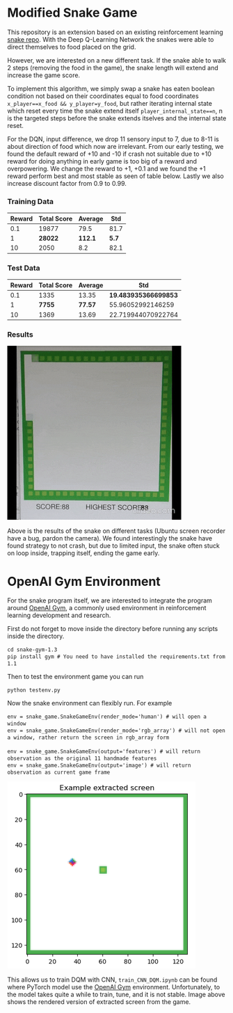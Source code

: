 # Modified Snake Game
This repository is an extension based on an existing reinforcement learning [snake repo](https://github.com/maurock/snake-ga).
With the Deep Q-Learning Network the snakes were able to direct themselves to food placed on the grid.

However, we are interested on a new different task. If the snake able to walk 2 steps (removing the food in the game), the snake length will extend and increase the game score.

To implement this algorithm, we simply swap a snake has eaten boolean condition not based on their coordinates equal to food coordinates `x_player==x_food && y_player=y_food`, but rather iterating internal state which reset every time the snake extend itself `player_internal_state==n`, n is the targeted steps before the snake extends itselves and the internal state reset.

For the DQN, input difference, we drop 11 sensory input to 7, due to 8-11 is about direction of food which now are irrelevant. From our early testing, we found the default reward of +10 and -10 if crash not suitable due to +10 reward for doing anything in early game is too big of a reward and overpowering. We change the reward to +1, +0.1 and we found the +1 reward perform best and most stable as seen of table below. Lastly we also increase discount factor from 0.9 to 0.99.

### Training Data
| Reward | Total Score | Average   | Std     |
|--------|-------------|-----------|---------|
| 0.1    | 19877       | 79.5      | 81.7    |
| 1      | **28022**   | **112.1** | **5.7** |
| 10     | 2050        | 8.2       | 82.1    |

### Test Data
| Reward | Total Score | Average   | Std                    |
|--------|-------------|-----------|------------------------|
| 0.1    | 1335        | 13.35     | **19.483935366699853** |
| 1      | **7755**    | **77.57** | 55.96052992146259      |
| 10     | 1369        | 13.69     | 22.719944070922764     |

### Results
![Alt Text](1.1.gif)

Above is the results of the snake on different tasks (Ubuntu screen recorder have a bug, pardon the camera). We found interestingly the snake have found strategy to not crash, but due to limited input, the snake often stuck on loop inside, trapping itself, ending the game early.

# OpenAI Gym Environment

For the snake program itself, we are interested to integrate the program around [OpenAI Gym](https://www.gymlibrary.dev/), a commonly used environment in reinforcement learning development and research.

First do not forget to move inside the directory before running any scripts inside the directory. 
```
cd snake-gym-1.3
pip install gym # You need to have installed the requirements.txt from 1.1
```
Then to test the environment game you can run
```
python testenv.py
```

Now the snake environment can flexibly run. For example
```
env = snake_game.SnakeGameEnv(render_mode='human') # will open a window
env = snake_game.SnakeGameEnv(render_mode='rgb_array') # will not open a window, rather return the screen in rgb_array form

env = snake_game.SnakeGameEnv(output='features') # will return observation as the original 11 handmade features
env = snake_game.SnakeGameEnv(output='image') # will return observation as current game frame
```

![Alt Text](ss.png)


This allows us to train DQM with CNN, `train_CNN_DQM.ipynb` can be found where PyTorch model use the [OpenAI Gym](https://www.gymlibrary.dev/) environment. Unfortunately, to the model takes quite a while to train, tune, and it is not stable. Image above shows the rendered version of extracted screen from the game.